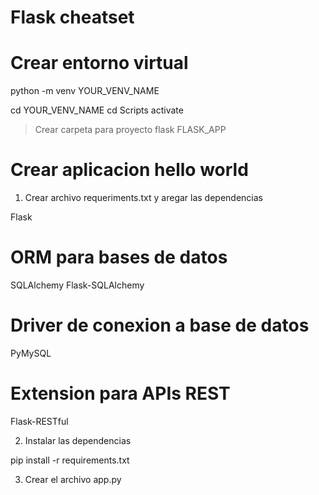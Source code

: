 # Flask cheatset

# Crear entorno virtual

python -m venv YOUR_VENV_NAME

cd YOUR_VENV_NAME
cd Scripts
activate

> Crear carpeta para proyecto flask FLASK_APP

# Crear aplicacion hello world

1. Crear archivo requeriments.txt y aregar las dependencias 

Flask
# ORM para bases de datos
SQLAlchemy
Flask-SQLAlchemy
# Driver de conexion a base de datos
PyMySQL
# Extension para APIs REST
Flask-RESTful

2. Instalar las dependencias

pip install -r requirements.txt

3. Crear el archivo app.py